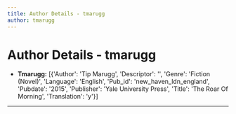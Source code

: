 ```yaml
---
title: Author Details - tmarugg
author: tmarugg
---
```


# Author Details - tmarugg

<ul>
    <li><strong>Tmarugg:</strong> [{'Author': 'Tip Marugg', 'Descriptor': '', 'Genre': 'Fiction (Novel)', 'Language': 'English', 'Pub_id': 'new_haven_ldn_england', 'Pubdate': '2015', 'Publisher': 'Yale University Press', 'Title': 'The Roar Of Morning', 'Translation': 'y'}]</li>
</ul>
<hr>